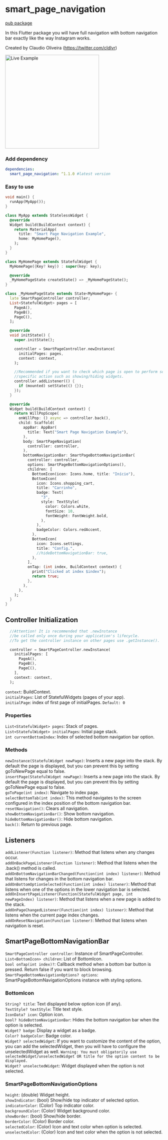 # smart_page_navigation

[pub package](https://pub.dartlang.org/packages/smart_page_navigation)

In this Flutter package you will have full navigation with bottom navigation bar exactly like the way Instagram works.

Created by Claudio Oliveira (https://twitter.com/cldlvr)

<img src="https://github.com/claudiooliveira/smart_page_navigation/blob/main/live_example.gif?raw=true" alt="Live Example" width="300"/>

### Add dependency

```yaml
dependencies:
  smart_page_navigation: ^1.1.0 #latest version
```

### Easy to use

```dart
void main() {
  runApp(MyApp());
}

class MyApp extends StatelessWidget {
  @override
  Widget build(BuildContext context) {
    return MaterialApp(
      title: "Smart Page Navigation Example",
      home: MyHomePage(),
    );
  }
}

class MyHomePage extends StatefulWidget {
  MyHomePage({Key? key}) : super(key: key);

  @override
  _MyHomePageState createState() => _MyHomePageState();
}

class _MyHomePageState extends State<MyHomePage> {
  late SmartPageController controller;
  List<StatefulWidget> pages = [
    PageA(),
    PageB(),
    PageC(),
  ];

  @override
  void initState() {
    super.initState();

    controller = SmartPageController.newInstance(
      initialPages: pages,
      context: context,
    );

    //Recommended if you want to check which page is open to perform some
    //specific action such as showing/hiding widgets.
    controller.addListener(() {
      if (mounted) setState(() {});
    });
  }

  @override
  Widget build(BuildContext context) {
    return WillPopScope(
      onWillPop: () async => controller.back(),
      child: Scaffold(
        appBar: AppBar(
          title: Text("Smart Page Navigation Example"),
        ),
        body: SmartPageNavigation(
          controller: controller,
        ),
        bottomNavigationBar: SmartPageBottomNavigationBar(
          controller: controller,
          options: SmartPageBottomNavigationOptions(),
          children: [
            BottomIcon(icon: Icons.home, title: "Início"),
            BottomIcon(
              icon: Icons.shopping_cart,
              title: "Carrinho",
              badge: Text(
                "3",
                style: TextStyle(
                  color: Colors.white,
                  fontSize: 10,
                  fontWeight: FontWeight.bold,
                ),
              ),
              badgeColor: Colors.redAccent,
            ),
            BottomIcon(
              icon: Icons.settings,
              title: "Config.",
              //hideBottomNavigationBar: true,
            ),
          ],
          onTap: (int index, BuildContext context) {
            print("Clicked at index $index");
            return true;
          },
        ),
      ),
    );
  }
}
```

## Controller Initialization

```dart
  //Attention! It is recommended that .newInstance 
  //be called only once during your application's lifecycle.
  //To get the controller instance on other pages use .getInstance().

  controller = SmartPageController.newInstance(
    initialPages: [
      PageA(),
      PageB(),
      PageC(),
    ],
    context: context,
  );
```

`context`: BuildContext.\
`initialPages`: List of StatefulWidgets (pages of your app).\
`initialPage`: index of first page of initialPages. `Default: 0`

### Properties

`List<StatefulWidget> pages`: Stack of pages.\
`List<StatefulWidget> initialPages`: Initial page stack.\
`int currentBottomIndex`: Index of selected bottom navigation bar option.

### Methods

`newInstance(StatefulWidget newPage)`: Inserts a new page into the stack. By default the page is displayed, but you can prevent this by setting goToNewPage equal to false.\
`insertPage(StatefulWidget newPage)`: Inserts a new page into the stack. By default the page is displayed, but you can prevent this by setting goToNewPage equal to false.\
`goToPage(int index)`: Navigate to index page.\
`selectBottomTab(int index)`: This method navigates to the screen configured in the index position of the bottom navigation bar.\
`resetNavigation()`: Clears all navigation.\
`showBottomNavigationBar()`: Show bottom navigation.\
`hideBottomNavigationBar()`: Hide bottom navigation.\
`back()`: Return to previous page.

## Listeners

`addListener(Function listener)`: Method that listens when any changes occur.\
`addOnBackPageListener(Function listener)`: Method that listens when the .back() method is called.\
`addOnBottomNavigationBarChanged(Function(int index) listener)`: Method that listens for changes in the bottom navigation bar.\
`addOnBottomOptionSelected(Function(int index) listener)`: Method that listens when one of the options in the lower navigation bar is selected.\
`addOnInsertPageListener(Function(StatefulWidget page, int newPageIndex) listener)`: Method that listens when a new page is added to the stack.\
`addOnPageChangedListener(Function(int index) listener)`: Method that listens when the current page index changes.\
`addOnResetNavigation(Function listener)`: Method that listens when navigation is reset.

## SmartPageBottomNavigationBar

`SmartPageController controller`: Instance of SmartPageController.\
`List<BottomIcon> children`: List of BottomIcon.\
`bool onTap(int index)?`: Callback method when a bottom bar button is pressed. Return false if you want to block browsing.\
`SmartPageBottomNavigationOptions? options`: SmartPageBottomNavigationOptions instance with styling options.

### BottomIcon

`String? title`: Text displayed below option icon (if any).\
`TextStyle? textStyle`: Title text style.\
`IconData? icon`: Option icon.\
`bool? hideBottomNavigationBar`: Hides the bottom navigation bar when the option is selected.\
`Widget? badge`: Display a widget as a badge.\
`Color? badgeColor`: Badge color.\
`Widget? selectedWidget`: If you want to customize the content of the option, you can add the selectedWidget, then you will have to configure the unselectedWidget as well. `Warning: You must obligatorily use selectedWidget/unselectedWidget OR title for the option content to be displayed.`\
`Widget? unselectedWidget`: Widget displayed when the option is not selected.

### SmartPageBottomNavigationOptions

`height`: (double) Widget height.\
`showIndicator`: (bool) Show/hide top indicator of selected option.\
`indicatorColor`: (Color) Top indicator color.\
`backgroundColor`: (Color) Widget background color.\
`showBorder`: (bool) Show/hide border.\
`borderColor`: (Color) Border color.\
`selectedColor`: (Color) Icon and text color when option is selected.\
`unselectedColor`: (Color) Icon and text color when the option is not selected.